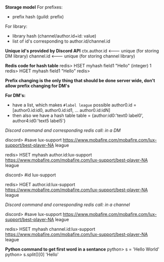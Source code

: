 **Storage model**
For prefixes: 
- prefix hash (guild: prefix)

For library:
- library hash (channel/author.id+id: value) 
- list of id's corresponding to author.id/channel.id 

**Unique id's provided by Discord API**
ctx.author.id <--- unique (for storing DM library)
channel.id <--- unique (for storing channel library)

**Redis code for hash table**
redis> HSET myhash field1 "Hello"
(integer) 1
redis> HGET myhash field1
"Hello"
redis> 

**Prefix changing is the only thing that should be done server wide, don't allow prefix changing for DM's**

**For DM's:** 
- have a list, which makes `#label league` possible
    author0.id = [author0.id:id0, author0.id:id1, ... author0.id:idN]
- then also we have a hash table 
    table = {author:id0:'text0 label0', author4:id0:'text5 label5'}

*Discord command and corresponding redis call: in a DM*

discord> #save lux-support https://www.mobafire.com/mobafire.com/lux-support/best-player-NA league

redis> HSET myhash author.id:lux-support https://www.mobafire.com/mobafire.com/lux-support/best-player-NA league

discord> #id lux-support

redis> HGET author.id:lux-support 
https://www.mobafire.com/mobafire.com/lux-support/best-player-NA league

*Discord command and corresponding redis call: in a channel*

discord> #save lux-support https://www.mobafire.com/mobafire.com/lux-support/best-player-NA league

redis> HSET myhash channel.id:lux-support https://www.mobafire.com/mobafire.com/lux-support/best-player-NA league

**Python command to get first word in a sentance**
python> s = 'Hello World'
python> s.split()[0]
'Hello'